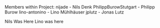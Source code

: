Members within Project:
nijade - Nils Denk
PhilippBurowStutgart - Philipp Burow
lino-antonino - Lino Mühlhäuser
jplutz - Jonas Lutz

Nils Was Here
Lino was here